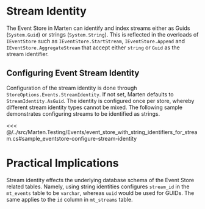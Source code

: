 # Stream Identity

The Event Store in Marten can identify and index streams either as Guids (`System.Guid`) or strings (`System.String`). This is reflected in the overloads of `IEventStore` such as `IEventStore.StartStream`, `IEventStore.Append` and `IEventStore.AggregateStream` that accept either `string` or `Guid` as the stream identifier.

## Configuring Event Stream Identity

Configuration of the stream identity is done through `StoreOptions.Events.StreamIdentity`. If not set, Marten defaults to `StreamIdentity.AsGuid`. The identity is configured once per store, whereby different stream identity types cannot be mixed. The following sample demonstrates configuring streams to be identified as strings.

<<< @/../src/Marten.Testing/Events/event_store_with_string_identifiers_for_stream.cs#sample_eventstore-configure-stream-identity

# Practical Implications

Stream identity effects the underlying database schema of the Event Store related tables. Namely, using string identities configures `stream_id` in the `mt_events` table to be `varchar`, whereas `uuid` would be used for GUIDs. The same applies to the `id` column in `mt_streams` table.
